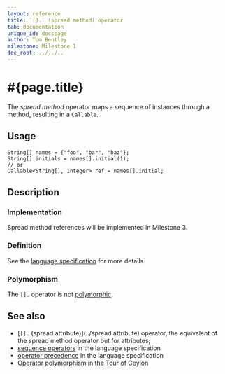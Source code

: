 ```yaml
---
layout: reference
title: `[].` (spread method) operator
tab: documentation
unique_id: docspage
author: Tom Bentley
milestone: Milestone 1
doc_root: ../../..
---
```


# #{page.title}

The *spread method* operator maps a sequence of instances through a 
method, resulting in a `Callable`.

## Usage 

    String[] names = {"foo", "bar", "baz"};
    String[] initials = names[].initial(1);
    // or
    Callable<String[], Integer> ref = names[].initial;

## Description

### Implementation

Spread method references will be implemented in Milestone 3.

### Definition

See the [language specification](#{page.doc_root}/#{site.urls.spec_relative}#listmap) for 
more details.

### Polymorphism

The `[].` operator is not [polymorphic](#{page.doc_root}/reference/operator/operator-polymorphism). 

## See also

* [`[].` (spread attribute)](../spread attribute) operator, the equivalent of the 
  spread method operator but for attributes;
* [sequence operators](#{page.doc_root}/#{site.urls.spec_relative}#listmap) in the 
  language specification
* [operator precedence](#{page.doc_root}/#{site.urls.spec_relative}#operatorprecedence) in the 
  language specification
* [Operator polymorphism](#{page.doc_root}/tour/language-module/#operator_polymorphism) 
  in the Tour of Ceylon

